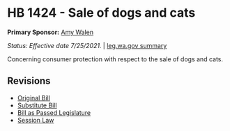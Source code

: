 # HB 1424 - Sale of dogs and cats
**Primary Sponsor:** [Amy Walen](/person/leg/walen_am.md)

*Status: Effective date 7/25/2021.* | [leg.wa.gov summary](https://app.leg.wa.gov/billsummary?BillNumber=1424&Year=2021)

Concerning consumer protection with respect to the sale of dogs and cats.

## Revisions
* [Original Bill](1/)
* [Substitute Bill](S/)
* [Bill as Passed Legislature](S.PL/)
* [Session Law](S.SL/)